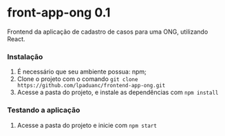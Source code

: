 # 
front-app-ong 0.1
============

Frontend da aplicação de cadastro de casos para uma ONG, utilizando React.

### Instalação

1. É necessário que seu ambiente possua: npm;
2. Clone o projeto com o comando `git clone https://github.com/lpaduanc/frontend-app-ong.git`
3. Acesse a pasta do projeto, e instale as dependências com `npm install`

### Testando a aplicação

1. Acesse a pasta do projeto e inicie com `npm start`
